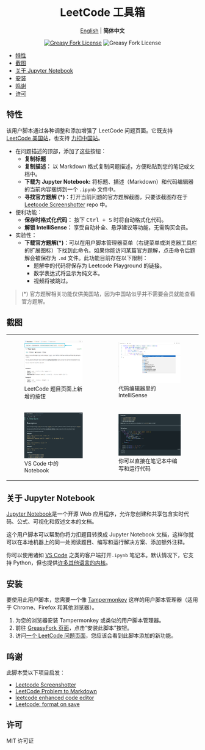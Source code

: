 <div align="center" width="100%">

# LeetCode 工具箱 <!-- omit from toc -->

[English](/README.md) | **简体中文**

<a href="https://greasyfork.org/zh-CN/scripts/532158"><img alt="Greasy Fork License" src="https://img.shields.io/greasyfork/v/532158"></a>
![Greasy Fork License](https://img.shields.io/greasyfork/l/532158)

</div>

-   [特性](#特性)
-   [截图](#截图)
-   [关于 Jupyter Notebook](#关于-jupyter-notebook)
-   [安装](#安装)
-   [鸣谢](#鸣谢)
-   [许可](#许可)

## 特性

该用户脚本通过各种调整和添加增强了 LeetCode 问题页面。它既支持 [LeetCode 美国站](https://leetcode.com)，也支持 [力扣中国站](https://leetcode.cn)。

-   在问题描述的顶部，添加了这些按钮：
    -   **复制标题**
    -   **复制描述：** 以 Markdown 格式复制问题描述，方便粘贴到您的笔记或文档中。
    -   **下载为 Jupyter Notebook:** 将标题、描述（Markdown）和代码编辑器的当前内容捆绑到一个 `.ipynb` 文件中。
    -   **寻找官方题解 (\*)**：打开当前问题的官方题解截图，只要该截图存在于[Leetcode Screenshotter](https://github.com/akhilkammila/leetcode-screenshotter) repo 中。
-   便利功能：
    -   **保存时格式化代码：** 按下 <kbd>Ctrl + S</kbd> 时将自动格式化代码。
    -   **解锁 IntelliSense：** 享受自动补全、悬浮建议等功能，无需购买会员。
-   实验性：
    -   **下载官方题解(\*)**：可以在用户脚本管理器菜单（右键菜单或浏览器工具栏的扩展图标）下找到此命令。如果你能访问某篇官方题解，点击命令后题解会被保存为 `.md` 文件。此功能目前存在以下限制：
        -   题解中的代码将保存为 Leetcode Playground 的链接。
        -   数学表达式将显示为纯文本。
        -   视频将被跳过。

> (\*) 官方题解相关功能仅供美国站，因为中国站似乎并不需要会员就能查看官方题解。

## 截图

<table>
    <tr>
        <td>
            <figure>
                <img src="assets/screenshot-1.png" />
                <figcaption>LeetCode 题目页面上新增的按钮</figcaption>
            </figure>
        </td>
        <td>
            <figure>
                <img src="assets/screenshot-4.png" />
                <figcaption>代码编辑器里的 IntelliSense</figcaption>
            </figure>
        </td>
    </tr>
    <tr>
        <td>
            <figure>
                <img src="assets/screenshot-2.png" />
                <figcaption>VS Code 中的 Notebook</figcaption>
            </figure>
        </td>
        <td>
            <figure>
                <img src="assets/screenshot-3.png" />
                <figcaption>
                    你可以直接在笔记本中编写和运行代码
                </figcaption>
            </figure>
        </td>
    </tr>
</table>

## 关于 Jupyter Notebook

[Jupyter Notebook](https://jupyter-notebook.readthedocs.io/en/latest/)是一个开源 Web 应用程序，允许您创建和共享包含实时代码、公式、可视化和叙述文本的文档。

这个用户脚本可以帮助你将力扣题目转换成 Jupyter Notebook 文档，这样你就可以在本地机器上的同一处阅读题目、编写和运行解决方案、添加额外注释。

你可以使用诸如 [VS Code](https://code.visualstudio.com/docs/datascience/jupyter-notebooks) 之类的客户端打开`.ipynb` 笔记本。默认情况下，它支持 Python，但也提供[许多其他语言的内核](https://github.com/jupyter/jupyter/wiki/Jupyter-kernels)。

## 安装

要使用此用户脚本，您需要一个像 [Tampermonkey](https://www.tampermonkey.net/) 这样的用户脚本管理器（适用于 Chrome、Firefox 和其他浏览器）。

1. 为您的浏览器安装 Tampermonkey 或类似的用户脚本管理器。
2. 前往 [GreasyFork 页面](https://greasyfork.org/zh-CN/scripts/532158)，点击“安装此脚本”按钮。
3. 访问[一个 LeetCode 问题页面](https://leetcode.cn/problems/two-sum/)，您应该会看到此脚本添加的新功能。

## 鸣谢

此脚本受以下项目启发：

-   [Leetcode Screenshotter](https://github.com/akhilkammila/leetcode-screenshotter)
-   [LeetCode Problem to Markdown](https://greasyfork.org/en/scripts/448601)
-   [leetcode enhanced code editor](https://greasyfork.org/en/scripts/502740-leetcode-enhanced-code-editor)
-   [Leetcode: format on save](https://greasyfork.org/en/scripts/481927-leetcode-format-on-save)

## 许可

MIT 许可证
